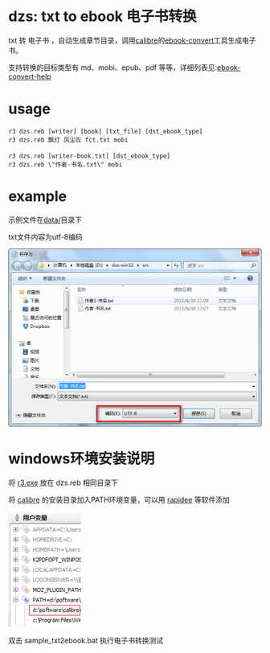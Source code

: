# dzs: txt to ebook  电子书转换

txt 转 电子书 ，自动生成章节目录，调用[calibre](http://www.calibre-ebook.com/)的[ebook-convert](http://manual.calibre-ebook.com/cli/ebook-convert.html#ebook-convert)工具生成电子书。

支持转换的目标类型有 md、mobi、epub、pdf 等等，详细列表见:[ebook-convert-help](http://manual.calibre-ebook.com/cli/ebook-convert.html#ebook-convert)

# usage

    r3 dzs.reb [writer] [book] [txt_file] [dst_ebook_type]
    r3 dzs.reb 飘灯 风尘叹 fct.txt mobi

    r3 dzs.reb [writer-book.txt] [dst_ebook_type]
    r3 dzs.reb \"作者-书名.txt\" mobi

# example

示例文件在[data/](data/)目录下

txt文件内容为utf-8编码

![dzs-file-utf8.png](dzs-file-utf8.png)

# windows环境安装说明

将 [r3.exe](http://www.rebol.com/r3/downloads.html) 放在 dzs.reb 相同目录下

将 [calibre](http://www.calibre-ebook.com/) 的安装目录加入PATH环境变量，可以用 [rapidee](http://www.rapidee.com/en/about) 等软件添加

![dzs-path.png](dzs-path.png)

双击 sample_txt2ebook.bat 执行电子书转换测试
